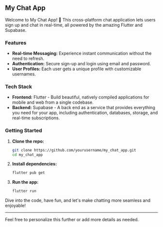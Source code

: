 ## My Chat App

Welcome to My Chat App! 🚀 This cross-platform chat application lets users sign up and chat in real-time, all powered by the amazing Flutter and Supabase.

### Features
- **Real-time Messaging:** Experience instant communication without the need to refresh.
- **Authentication:** Secure sign-up and login using email and password.
- **User Profiles:** Each user gets a unique profile with customizable usernames.

### Tech Stack
- **Frontend:** Flutter - Build beautiful, natively compiled applications for mobile and web from a single codebase.
- **Backend:** Supabase - A back end as a service that provides everything you need for your app, including authentication, databases, storage, and real-time subscriptions.

### Getting Started
1. **Clone the repo:**
   ```sh
   git clone https://github.com/yourusername/my_chat_app.git
   cd my_chat_app
   ```
2. **Install dependencies:**
   ```sh
   flutter pub get
   ```
3. **Run the app:**
   ```sh
   flutter run
   ```

Dive into the code, have fun, and let's make chatting more seamless and enjoyable!

---

Feel free to personalize this further or add more details as needed.
